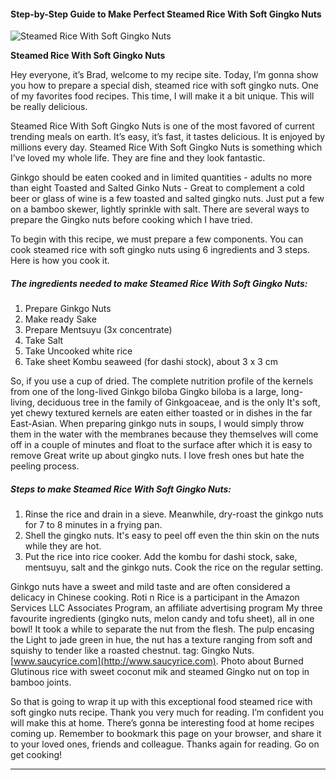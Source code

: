             

#### Step-by-Step Guide to Make Perfect Steamed Rice With Soft Gingko Nuts

![Steamed Rice With Soft Gingko Nuts](https://img-global.cpcdn.com/recipes/5130737568186368/751x532cq70/steamed-rice-with-soft-gingko-nuts-recipe-main-photo.jpg)

**Steamed Rice With Soft Gingko Nuts**

Hey everyone, it’s Brad, welcome to my recipe site. Today, I’m gonna show you how to prepare a special dish, steamed rice with soft gingko nuts. One of my favorites food recipes. This time, I will make it a bit unique. This will be really delicious.

Steamed Rice With Soft Gingko Nuts is one of the most favored of current trending meals on earth. It’s easy, it’s fast, it tastes delicious. It is enjoyed by millions every day. Steamed Rice With Soft Gingko Nuts is something which I’ve loved my whole life. They are fine and they look fantastic.

Ginkgo should be eaten cooked and in limited quantities - adults no more than eight Toasted and Salted Ginko Nuts - Great to complement a cold beer or glass of wine is a few toasted and salted gingko nuts. Just put a few on a bamboo skewer, lightly sprinkle with salt. There are several ways to prepare the Gingko nuts before cooking which I have tried.

To begin with this recipe, we must prepare a few components. You can cook steamed rice with soft gingko nuts using 6 ingredients and 3 steps. Here is how you cook it.

##### The ingredients needed to make Steamed Rice With Soft Gingko Nuts:

1.  Prepare Ginkgo Nuts
2.  Make ready Sake
3.  Prepare Mentsuyu (3x concentrate)
4.  Take Salt
5.  Take Uncooked white rice
6.  Take sheet Kombu seaweed (for dashi stock), about 3 x 3 cm

So, if you use a cup of dried. The complete nutrition profile of the kernels from one of the long-lived Ginkgo biloba Gingko biloba is a large, long-living, deciduous tree in the family of Ginkgoaceae, and is the only It's soft, yet chewy textured kernels are eaten either toasted or in dishes in the far East-Asian. When preparing ginkgo nuts in soups, I would simply throw them in the water with the membranes because they themselves will come off in a couple of minutes and float to the surface after which it is easy to remove Great write up about gingko nuts. I love fresh ones but hate the peeling process.

##### Steps to make Steamed Rice With Soft Gingko Nuts:

1.  Rinse the rice and drain in a sieve. Meanwhile, dry-roast the ginkgo nuts for 7 to 8 minutes in a frying pan.
2.  Shell the gingko nuts. It's easy to peel off even the thin skin on the nuts while they are hot.
3.  Put the rice into rice cooker. Add the kombu for dashi stock, sake, mentsuyu, salt and the ginkgo nuts. Cook the rice on the regular setting.

Ginkgo nuts have a sweet and mild taste and are often considered a delicacy in Chinese cooking. Roti n Rice is a participant in the Amazon Services LLC Associates Program, an affiliate advertising program My three favourite ingredients (gingko nuts, melon candy and tofu sheet), all in one bowl! It took a while to separate the nut from the flesh. The pulp encasing the Light to jade green in hue, the nut has a texture ranging from soft and squishy to tender like a roasted chestnut. tag: Gingko Nuts. [www.saucyrice.com](http://www.saucyrice.com). Photo about Burned Glutinous rice with sweet coconut mik and steamed Gingko nut on top in bamboo joints.

So that is going to wrap it up with this exceptional food steamed rice with soft gingko nuts recipe. Thank you very much for reading. I’m confident you will make this at home. There’s gonna be interesting food at home recipes coming up. Remember to bookmark this page on your browser, and share it to your loved ones, friends and colleague. Thanks again for reading. Go on get cooking!

* * *